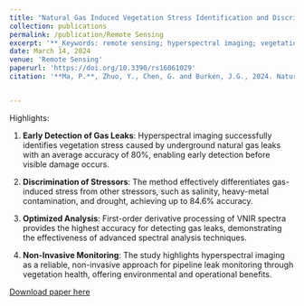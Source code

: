 ```yaml
---
title: "Natural Gas Induced Vegetation Stress Identification and Discrimination from Hyperspectral Imaging for Pipeline Leakage Detection"
collection: publications
permalink: /publication/Remote Sensing
excerpt: '**_Keywords: remote sensing; hyperspectral imaging; vegetation stress; methane/natural gas; pipeline leakage detection; multivariate analysis; climate change_** <br/>The study explores using hyperspectral imaging to detect vegetation stress caused by underground natural gas leaks, achieving an average accuracy of 80% in identifying gas-stressed vegetation and up to 84.6% in distinguishing it from other stressors. By analyzing VNIR spectral data and employing multivariate analysis, the method shows promise as a non-invasive tool for early leak detection through vegetation health monitoring.'
date: March 14, 2024
venue: 'Remote Sensing'
paperurl: 'https://doi.org/10.3390/rs16061029'
citation: '**Ma, P.**, Zhuo, Y., Chen, G. and Burken, J.G., 2024. Natural Gas Induced Vegetation Stress Identification and Discrimination from Hyperspectral Imaging for Pipeline Leakage Detection. Remote Sensing, 16(6), p.1029.'


---
```


Highlights: 

1. **Early Detection of Gas Leaks**: Hyperspectral imaging successfully identifies vegetation stress caused by underground natural gas leaks with an average accuracy of 80%, enabling early detection before visible damage occurs.

2. **Discrimination of Stressors**: The method effectively differentiates gas-induced stress from other stressors, such as salinity, heavy-metal contamination, and drought, achieving up to 84.6% accuracy.
3. **Optimized Analysis**: First-order derivative processing of VNIR spectra provides the highest accuracy for detecting gas leaks, demonstrating the effectiveness of advanced spectral analysis techniques.
4. **Non-Invasive Monitoring**: The study highlights hyperspectral imaging as a reliable, non-invasive approach for pipeline leak monitoring through vegetation health, offering environmental and operational benefits.

[Download paper here](https://doi.org/10.3390/rs16061029)

